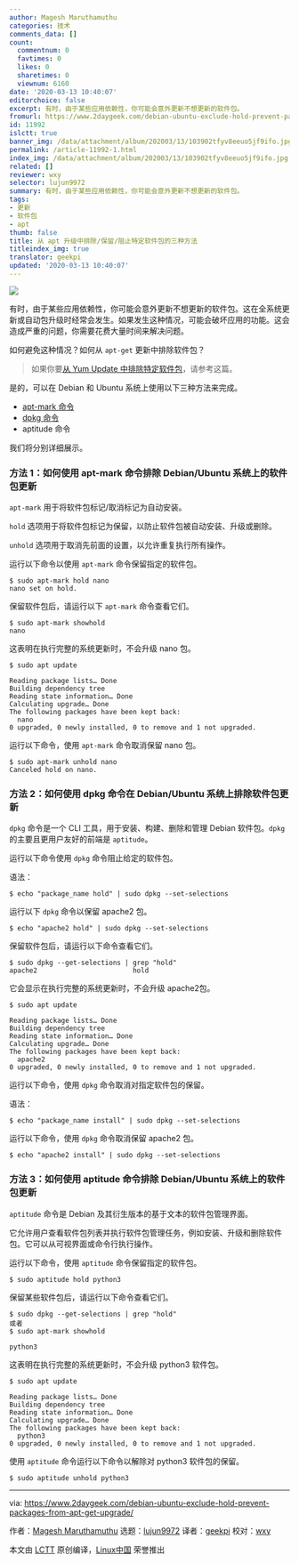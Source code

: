 ```yaml
---
author: Magesh Maruthamuthu
categories: 技术
comments_data: []
count:
  commentnum: 0
  favtimes: 0
  likes: 0
  sharetimes: 0
  viewnum: 6160
date: '2020-03-13 10:40:07'
editorchoice: false
excerpt: 有时，由于某些应用依赖性，你可能会意外更新不想更新的软件包。
fromurl: https://www.2daygeek.com/debian-ubuntu-exclude-hold-prevent-packages-from-apt-get-upgrade/
id: 11992
islctt: true
banner_img: /data/attachment/album/202003/13/103902tfyv8eeuo5jf9ifo.jpg
permalink: /article-11992-1.html
index_img: /data/attachment/album/202003/13/103902tfyv8eeuo5jf9ifo.jpg.thumb.jpg
related: []
reviewer: wxy
selector: lujun9972
summary: 有时，由于某些应用依赖性，你可能会意外更新不想更新的软件包。
tags:
- 更新
- 软件包
- apt
thumb: false
title: 从 apt 升级中排除/保留/阻止特定软件包的三种方法
titleindex_img: true
translator: geekpi
updated: '2020-03-13 10:40:07'
---
```


![](/data/attachment/album/202003/13/103902tfyv8eeuo5jf9ifo.jpg)


有时，由于某些应用依赖性，你可能会意外更新不想更新的软件包。这在全系统更新或自动包升级时经常会发生。如果发生这种情况，可能会破坏应用的功能。这会造成严重的问题，你需要花费大量时间来解决问题。


如何避免这种情况？如何从 `apt-get` 更新中排除软件包？



> 
> 如果你要[从 Yum Update 中排除特定软件包](https://www.2daygeek.com/redhat-centos-yum-update-exclude-specific-packages/)，请参考这篇。
> 
> 
> 


是的，可以在 Debian 和 Ubuntu 系统上使用以下三种方法来完成。


* [apt-mark 命令](https://www.2daygeek.com/apt-get-apt-cache-command-examples-manage-packages-debian-ubuntu-systems/)
* [dpkg 命令](https://www.2daygeek.com/dpkg-command-to-manage-packages-on-debian-ubuntu-linux-mint-systems/)
* aptitude 命令


我们将分别详细展示。


### 方法 1：如何使用 apt-mark 命令排除 Debian/Ubuntu 系统上的软件包更新


`apt-mark` 用于将软件包标记/取消标记为自动安装。


`hold` 选项用于将软件包标记为保留，以防止软件包被自动安装、升级或删除。


`unhold` 选项用于取消先前面的设置，以允许重复执行所有操作。


运行以下命令以使用 `apt-mark` 命令保留指定的软件包。



```
$ sudo apt-mark hold nano
nano set on hold.
```

保留软件包后，请运行以下 `apt-mark` 命令查看它们。



```
$ sudo apt-mark showhold
nano
```

这表明在执行完整的系统更新时，不会升级 nano 包。



```
$ sudo apt update

Reading package lists… Done
Building dependency tree
Reading state information… Done
Calculating upgrade… Done
The following packages have been kept back:
  nano
0 upgraded, 0 newly installed, 0 to remove and 1 not upgraded.
```

运行以下命令，使用 `apt-mark` 命令取消保留 nano 包。



```
$ sudo apt-mark unhold nano
Canceled hold on nano.
```

### 方法 2：如何使用 dpkg 命令在 Debian/Ubuntu 系统上排除软件包更新


`dpkg` 命令是一个 CLI 工具，用于安装、构建、删除和管理 Debian 软件包。`dpkg` 的主要且更用户友好的前端是 `aptitude`。


运行以下命令使用 `dpkg` 命令阻止给定的软件包。


语法：



```
$ echo "package_name hold" | sudo dpkg --set-selections
```

运行以下 `dpkg` 命令以保留 apache2 包。



```
$ echo "apache2 hold" | sudo dpkg --set-selections
```

保留软件包后，请运行以下命令查看它们。



```
$ sudo dpkg --get-selections | grep "hold"
apache2                        hold
```

它会显示在执行完整的系统更新时，不会升级 apache2包。



```
$ sudo apt update

Reading package lists… Done
Building dependency tree
Reading state information… Done
Calculating upgrade… Done
The following packages have been kept back:
  apache2
0 upgraded, 0 newly installed, 0 to remove and 1 not upgraded.
```

运行以下命令，使用 `dpkg` 命令取消对指定软件包的保留。


语法：



```
$ echo "package_name install" | sudo dpkg --set-selections
```

运行以下命令，使用 `dpkg` 命令取消保留 apache2 包。



```
$ echo "apache2 install" | sudo dpkg --set-selections
```

### 方法 3：如何使用 aptitude 命令排除 Debian/Ubuntu 系统上的软件包更新


`aptitude` 命令是 Debian 及其衍生版本的基于文​​本的软件包管理界面。


它允许用户查看软件包列表并执行软件包管理任务，例如安装、升级和删除软件包。它可以从可视界面或命令行执行操作。


运行以下命令，使用 `aptitude` 命令保留指定的软件包。



```
$ sudo aptitude hold python3
```

保留某些软件包后，请运行以下命令查看它们。



```
$ sudo dpkg --get-selections | grep "hold"
或者
$ sudo apt-mark showhold

python3
```

这表明在执行完整的系统更新时，不会升级 python3 软件包。



```
$ sudo apt update

Reading package lists… Done
Building dependency tree
Reading state information… Done
Calculating upgrade… Done
The following packages have been kept back:
  python3
0 upgraded, 0 newly installed, 0 to remove and 1 not upgraded.
```

使用 `aptitude` 命令运行以下命令以解除对 python3 软件包的保留。



```
$ sudo aptitude unhold python3
```



---


via: <https://www.2daygeek.com/debian-ubuntu-exclude-hold-prevent-packages-from-apt-get-upgrade/>


作者：[Magesh Maruthamuthu](https://www.2daygeek.com/author/magesh/) 选题：[lujun9972](https://github.com/lujun9972) 译者：[geekpi](https://github.com/geekpi) 校对：[wxy](https://github.com/wxy)


本文由 [LCTT](https://github.com/LCTT/TranslateProject) 原创编译，[Linux中国](https://linux.cn/) 荣誉推出